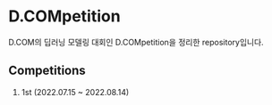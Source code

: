 # D.COMpetition
D.COM의 딥러닝 모델링 대회인 D.COMpetition을 정리한 repository입니다.
## Competitions
1. 1st (2022.07.15 ~ 2022.08.14)

